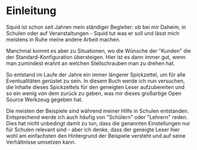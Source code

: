 # Einleitung

Squid ist schon seit Jahren mein ständiger Begleiter: ob bei mir Daheim, in Schulen oder auf Veranstaltungen - Squid tut was er soll und lässt mich meistens in Ruhe meine andere Arbeit machen.

Manchmal kommt es aber zu Situationen, wo die Wünsche der "Kunden" die der Standard-Konfiguration übersteigen. Hier ist es dann immer gut, wenn man zumindest erahnt an welchen Stellschrauben man zu drehen hat.

So entstand im Laufe der Jahre ein immer längerer Spickzettel, um für alle Eventualitäten gerüstet zu sein. In diesem Buch werde ich nun versuchen, die Inhalte dieses Spickzettels für den geneigten Leser aufzubereiten und so ein wenig von dem zurück zu geben, was mir dieses großartige Open Source Werkzeug gegeben hat.

Die meisten der Beispiele sind während meiner Hilfe in Schulen entstanden. Entsprechend werde ich auch häufig von "Schülern" oder "Lehrern" reden. Dies hat nicht unbedingt damit zu tun, dass die genannten Einstellungen nur für Schulen relevant sind - aber ich denke, dass der geneigte Leser hier wohl am einfachsten den Hintergrund der Beispiele versteht und auf seine Verhältnisse umsetzen kann.

